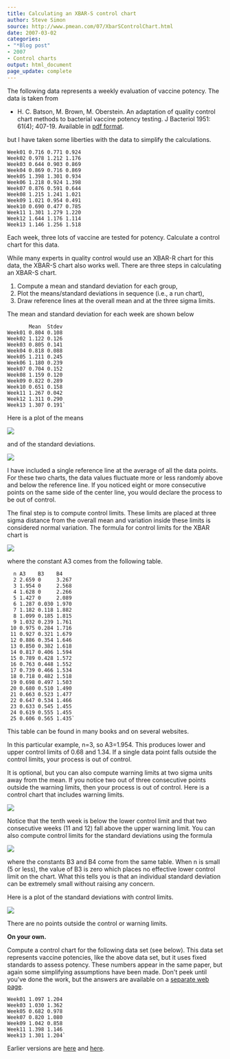 ```yaml
---
title: Calculating an XBAR-S control chart
author: Steve Simon
source: http://www.pmean.com/07/XbarSControlChart.html
date: 2007-03-02
categories:
- "*Blog post"
- 2007
- Control charts
output: html_document
page_update: complete
---
```


The following data represents a weekly evaluation of vaccine potency.
The data is taken from

+ H. C. Batson, M. Brown, M. Oberstein. An adaptation of quality control chart methods to bacterial vaccine potency testing. J Bacteriol 1951: 61(4); 407-19. Available in [pdf format][bat1].

but I have taken some liberties with the data to simplify the calculations.

```
Week01 0.716 0.771 0.924
Week02 0.978 1.212 1.176
Week03 0.644 0.903 0.869
Week04 0.869 0.716 0.869
Week05 1.398 1.301 0.934
Week06 1.218 0.924 1.398
Week07 0.876 0.591 0.644
Week08 1.215 1.241 1.021
Week09 1.021 0.954 0.491
Week10 0.690 0.477 0.785
Week11 1.301 1.279 1.220
Week12 1.644 1.176 1.114
Week13 1.146 1.256 1.518
```

Each week, three lots of vaccine are tested for potency. Calculate a control chart for this data.

While many experts in quality control would use an XBAR-R chart for this data, the XBAR-S chart also works well. There are three steps in calculating an XBAR-S chart.

1. Compute a mean and standard deviation for each group,
2. Plot the means/standard deviations in sequence (i.e., a run chart),
3. Draw reference lines at the overall mean and at the three sigma limits.

The mean and standard deviation for each week are shown below

```
       Mean  Stdev        
Week01 0.804 0.108
Week02 1.122 0.126
Week03 0.805 0.141
Week04 0.818 0.088
Week05 1.211 0.245
Week06 1.180 0.239
Week07 0.704 0.152
Week08 1.159 0.120
Week09 0.822 0.289
Week10 0.651 0.158
Week11 1.267 0.042
Week12 1.311 0.290
Week13 1.307 0.191`
```

Here is a plot of the means

![](http://www.pmean.com/new-images/07/XbarSControlChart01.gif)

and of the standard deviations.

![](http://www.pmean.com/new-images/07/XbarSControlChart02.gif)

I have included a single reference line at the average of all the data points. For these two charts, the data values fluctuate more or less randomly above and below the reference line. If you noticed eight or more consecutive points on the same side of the center line, you would declare the process to be out of control.

The final step is to compute control limits. These limits are placed at three sigma distance from the overall mean and variation inside these limits is considered normal variation. The formula for control limits for the XBAR chart is

![](http://www.pmean.com/new-images/07/XbarSControlChart03.gif)

where the constant A3 comes from the following table.

```
  n A3    B3    B4
  2 2.659 0     3.267
  3 1.954 0     2.568
  4 1.628 0     2.266
  5 1.427 0     2.089
  6 1.287 0.030 1.970
  7 1.182 0.118 1.882
  8 1.099 0.185 1.815
  9 1.032 0.239 1.761
 10 0.975 0.284 1.716
 11 0.927 0.321 1.679
 12 0.886 0.354 1.646
 13 0.850 0.382 1.618
 14 0.817 0.406 1.594
 15 0.789 0.428 1.572
 16 0.763 0.448 1.552
 17 0.739 0.466 1.534
 18 0.718 0.482 1.518
 19 0.698 0.497 1.503
 20 0.680 0.510 1.490
 21 0.663 0.523 1.477
 22 0.647 0.534 1.466
 23 0.633 0.545 1.455
 24 0.619 0.555 1.455
 25 0.606 0.565 1.435`
```

This table can be found in many books and on several websites.

In this particular example, n=3, so A3=1.954. This produces lower and upper control limits of 0.68 and 1.34. If a single data point falls outside the control limits, your process is out of control.

It is optional, but you can also compute warning limits at two sigma units away from the mean. If you notice two out of three consecutive points outside the warning limits, then your process is out of control. Here is a control chart that includes warning limits.

![](http://www.pmean.com/new-images/07/XbarSControlChart04.gif)

Notice that the tenth week is below the lower control limit and that two consecutive weeks (11 and 12) fall above the upper warning limit. You can also compute control limits for the standard deviations using the formula

![](http://www.pmean.com/new-images/07/XbarSControlChart05.gif)

where the constants B3 and B4 come from the same table. When n is small (5 or less), the value of B3 is zero which places no effective lower control limit on the chart. What this tells you is that an individual standard deviation can be extremely small without raising any concern.

Here is a plot of the standard deviations with control limits.

![](http://www.pmean.com/new-images/07/XbarSControlChart06.gif)

There are no points outside the control or warning limits.

**On your own.**

Compute a control chart for the following data set (see below). This data set represents vaccine potencies, like the above data set, but it uses fixed standards to assess potency. These numbers appear in the same paper, but again some simplifying assumptions have been made. Don't peek until you've done the work, but the answers are available on a [separate web page][sim3].

```
Week01 1.097 1.204
Week03 1.030 1.362
Week05 0.682 0.978
Week07 0.820 1.080
Week09 1.042 0.858
Week11 1.398 1.146
Week13 1.301 1.204`
```

Earlier versions are [here][sim1] and [here][sim2].

[sim1]: http://www.pmean.com/07/XbarControlChart.html
[sim2]: http://new.pmean.com/x-bar-s-control-chart/

[sim3]: http://www.pmean.com/07/XbarSControlChartAnswers.html

[bat1]: http://www.pubmedcentral.nih.gov/picrender.fcgi?artid=386020&blobtype=pdf
